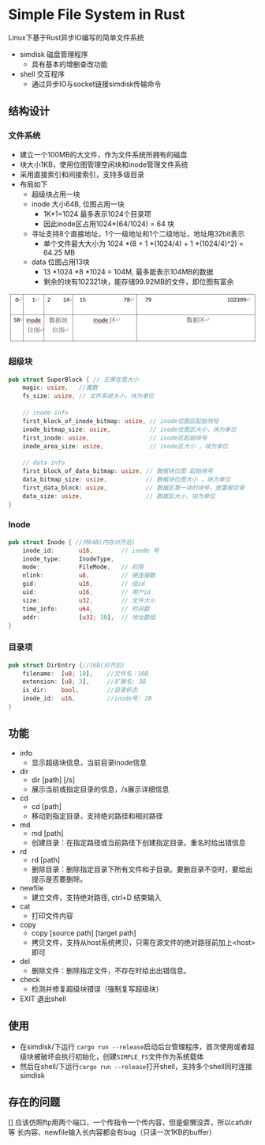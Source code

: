 # Simple File System in Rust

Linux下基于Rust异步IO编写的简单文件系统

- simdisk 磁盘管理程序
    - 具有基本的增删查改功能
- shell 交互程序
    - 通过异步IO与socket链接simdisk传输命令
## 结构设计

### 文件系统

- 建立一个100MB的大文件，作为文件系统所拥有的磁盘
- 块大小1KB，使用位图管理空闲块和inode管理文件系统
- 采用直接索引和间接索引，支持多级目录
- 布局如下
    - 超级块占用一块
    - inode 大小64B, 位图占用一块
        - 1K*1=1024 最多表示1024个目录项
        - 因此inode区占用1024*(64/1024) = 64 块
    - 寻址支持8个直接地址，1个一级地址和1个二级地址，地址用32bit表示
        - 单个文件最大大小为 1024 *(8 + 1 *(1024/4) + 1 *(1024/4)^2) = 64.25 MB
    - data 位图占用13块
        - 13 *1024 *8 *1024 = 104M, 最多能表示104MB的数据
        - 剩余的块有102321块，能存储99.92MB的文件，即位图有富余 
<p align="center">
  <img src="images/布局.png" alt="布局">
</p>

### 超级块
```rust
pub struct SuperBlock { // 无需在意大小
    magic: usize,   //魔数
    fs_size: usize, // 文件系统大小，块为单位

    // inode info
    first_block_of_inode_bitmap: usize, // inode位图区起始块号
    inode_bitmap_size: usize,           // inode位图区大小，块为单位
    first_inode: usize,                 // inode区起始块号
    inode_area_size: usize,             // inode区大小 ，块为单位

    // data info
    first_block_of_data_bitmap: usize, // 数据块位图 起始块号
    data_bitmap_size: usize,           // 数据块位图大小 ，块为单位
    first_data_block: usize,           // 数据区第一块的块号，放置根目录
    data_size: usize,                  // 数据区大小，块为单位
}
```
### Inode
```rust
pub struct Inode { //共64B(内存对齐后)
    inode_id:       u16,        // inode 号
    inode_type:     InodeType,
    mode:           FileMode,   // 权限
    nlink:          u8,         // 硬连接数
    gid:            u16,        // 组id
    uid:            u16,        // 用户id
    size:           u32,        // 文件大小
    time_info:      u64,        // 时间戳
    addr:           [u32; 10],  // 地址数组
}
```
### 目录项
```rust
pub struct DirEntry {//16B(对齐后)
    filename:  [u8; 10],    //文件名：10B
    extension: [u8; 3],     //扩展名: 3B
    is_dir:    bool,        //目录标志
    inode_id:  u16,         //inode号: 2B
}
```

## 功能
- info
    - 显示超级块信息，当前目录inode信息
- dir
    - dir [path] [/s]
    - 展示当前或指定目录的信息，/s展示详细信息
- cd
    - cd [path]
    - 移动到指定目录，支持绝对路径和相对路径
- md
    - md [path]
    - 创建目录：在指定路径或当前路径下创建指定目录。重名时给出错信息
- rd
    - rd [path]
    - 删除目录：删除指定目录下所有文件和子目录。要删目录不空时，要给出提示是否要删除。
- newfile
    - 建立文件，支持绝对路径, ctrl+D 结束输入
- cat
    - 打印文件内容
- copy
    - copy [source path] [target path]
    - 拷贝文件，支持从host系统拷贝，只需在源文件的绝对路径前加上\<host>即可
- del
    - 删除文件：删除指定文件，不存在时给出出错信息。
- check
    - 检测并修复超级块错误（强制复写超级块）
- EXIT 退出shell
## 使用
- 在simdisk/下运行 `cargo run --release`启动后台管理程序，首次使用或者超级块被破坏会执行初始化，创建`SIMPLE_FS`文件作为系统载体
- 然后在shell/下运行`cargo run --release`打开shell，支持多个shell同时连接simdisk
## 存在的问题
[] 应该仿照ftp用两个端口，一个传指令一个传内容，但是偷懒没弄，所以cat\dir等 长内容、newfile输入长内容都会有bug（只读一次1KB的buffer）